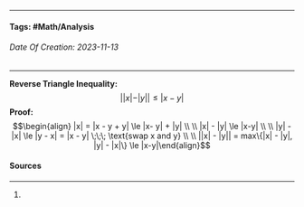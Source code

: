__________________________________________________________________________
#### **Tags:** #Math/Analysis 
###### *Date Of Creation: 2023-11-13*
__________________________________________________________________________

**Reverse Triangle Inequality:**
$$||x| - |y|| \le |x - y|$$
**Proof:**
$$\begin{align} |x| = |x - y + y| \le |x- y| + |y| \\ \\ |x| - |y| \le |x-y| \\ \\ |y| - |x| \le |y - x| = |x - y| \;\;\; \text{swap x and y} \\ \\ ||x| - |y|| = max\{|x| - |y|, |y| - |x|\} \le |x-y|\end{align}$$
#### Sources
__________________________________________________________________________
1. 